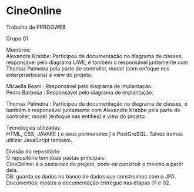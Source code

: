 # CineOnline
Trabalho de PPROGWEB

Grupo 01  

Membros:  
Alexandre Krabbe: Participou da documentação no diagrama de classes, responsável pelo diagrama UWE, é também o responsável juntamente com Thomaz Palmeira pela parte de controller, model (com enfoque nos enterprisebeans) e view do projeto.  

Micaella Reani : Responsável pelo diagrama de implantação.  
Pedro Barbosa :  Responsável pelo diagrama de implantação.  

Thomaz Palmeira : Participou da documentação no diagrama de classes,  é também o responsável juntamente com Alexandre Krabbe pela parte de controller, model (enfoque nas entities)  e view do projeto.  

Tecnologias utilizadas:   
HTML, CSS, JAVAEE ( e seus pormenores ) e PostGreSQL.
Talvez iremos utilizar JavaScript também.

Divisão do repositório:  
O repositório tem duas pastas principais:   
CineOnline: é a pasta raiz do projeto, pode-se construir o mesmo a partir dela.  
DB: guarda os dados no banco de dados que construimos com o JPA.  
Documentos: mostra a documentação entregue nas etapas 01 e 02.  
